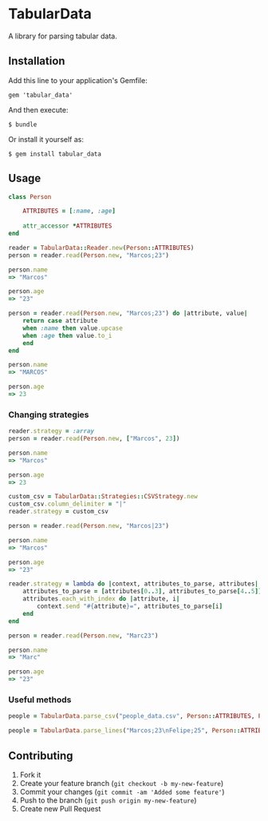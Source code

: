# TabularData

A library for parsing tabular data.

## Installation

Add this line to your application's Gemfile:

    gem 'tabular_data'

And then execute:

    $ bundle

Or install it yourself as:

    $ gem install tabular_data

## Usage

```ruby
class Person

    ATTRIBUTES = [:name, :age]
    
    attr_accessor *ATTRIBUTES
end

reader = TabularData::Reader.new(Person::ATTRIBUTES)
person = reader.read(Person.new, "Marcos;23")

person.name
=> "Marcos"

person.age
=> "23"

person = reader.read(Person.new, "Marcos;23") do |attribute, value|
    return case attribute
    when :name then value.upcase
    when :age then value.to_i
    end
end

person.name
=> "MARCOS"

person.age
=> 23
```

### Changing strategies

```ruby
reader.strategy = :array
person = reader.read(Person.new, ["Marcos", 23])

person.name
=> "Marcos"

person.age
=> 23

custom_csv = TabularData::Strategies::CSVStrategy.new
custom_csv.column_delimiter = "|"
reader.strategy = custom_csv

person = reader.read(Person.new, "Marcos|23")

person.name
=> "Marcos"

person.age
=> "23"

reader.strategy = lambda do |context, attributes_to_parse, attributes|
    attributes_to_parse = [attributes[0..3], attributes_to_parse[4..5]]
    attributes.each_with_index do |attribute, i|
        context.send "#{attribute}=", attributes_to_parse[i]
    end
end

person = reader.read(Person.new, "Marc23")

person.name
=> "Marc"

person.age
=> "23"
```

### Useful methods

```ruby
people = TabularData.parse_csv("people_data.csv", Person::ATTRIBUTES, Person.method(:new))

people = TabularData.parse_lines("Marcos;23\nFelipe;25", Person::ATTRIBUTES, Person.method(:new))
```

## Contributing

1. Fork it
2. Create your feature branch (`git checkout -b my-new-feature`)
3. Commit your changes (`git commit -am 'Added some feature'`)
4. Push to the branch (`git push origin my-new-feature`)
5. Create new Pull Request
